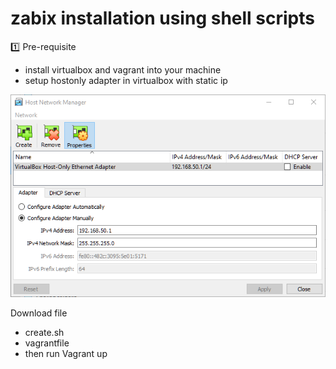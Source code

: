 # zabix installation using shell scripts

:one: Pre-requisite

- install virtualbox and vagrant into your machine
- setup hostonly adapter in virtualbox with static ip

![image](https://github.com/vijayendrar/devsecops/blob/main/Zabbix/images/virtual.PNG)

Download file

- create.sh
- vagrantfile
- then run Vagrant up
